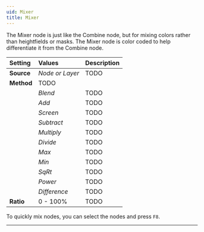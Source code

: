 ```yaml
---
uid: Mixer
title: Mixer
---
```


The Mixer node is just like the Combine node, but for mixing colors rather than heightfields or masks. The Mixer node is color coded to help differentiate it from the Combine node.

| Setting         | Values          | Description |
| :-------------- | :-------------- | :---------- |
| **Source**      | *Node or Layer* | TODO       |
| **Method**      | TODO           |
|                 | *Blend*         | TODO       |
|                 | *Add*           | TODO       |
|                 | *Screen*        | TODO       |
|                 | *Subtract*      | TODO       |
|                 | *Multiply*      | TODO       |
|                 | *Divide*        | TODO       |
|                 | *Max*           | TODO       |
|                 | *Min*           | TODO       |
|                 | *SqRt*          | TODO       |
|                 | *Power*         | TODO       |
|                 | *Difference*    | TODO       |
| **Ratio**       | 0 - 100%     | TODO       |



To quickly mix nodes, you can select the nodes and press `F8`.

***

<!--examples-->